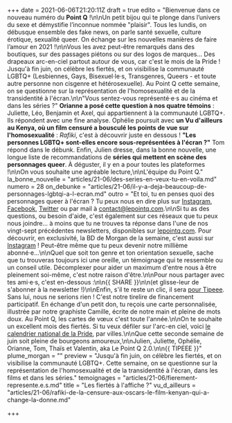 +++
date = 2021-06-06T21:20:11Z
draft = true
edito = "Bienvenue dans ce nouveau numéro du **Point Q** !\n\nUn petit bijou qui te plonge dans l’univers du sexe et démystifie l’inconnue nommée \"plaisir\". Tous les lundis, on débusque ensemble des fake news, on parle santé sexuelle, culture érotique, sexualité queer. On échange sur les nouvelles manières de faire l’amour en 2021 !\n\nVous les avez peut-être remarqués dans des boutiques, sur des passages piétons ou sur des logos de marques... Des drapeaux arc-en-ciel partout autour de vous, car c'est le mois de la Pride ! Jusqu'à fin juin, on célèbre les fiertés, et on visibilise la communauté LGBTQ+ (Lesbiennes, Gays, Bisexuel·le·s, Transgenres, Queers - et toute autre personne non cisgenre et hétérosexuelle). Au Point Q cette semaine, on se questionne sur la représentation de l'homosexualité et de la transidentité à l'écran.\n\n\"Vous sentez-vous représenté·e·s au cinéma et dans les séries ?\" **Orianne a posé cette question à nos quatre témoins** : Juliette, Léo, Benjamin et Axel, qui appartiennent à la communauté LGBTQ+. Ils répondent avec une fine analyse. Ophélie poursuit avec **un Vu d'ailleurs au Kenya, où un film censuré a bousculé les points de vue sur l'homosexualité** : _Rafiki_, c'est à découvrir juste en dessous ! **\"Les personnes LGBTQ+ sont-elles encore sous-représentées à l'écran ?\"** Tom répond dans le débunk. Enfin, Julien dresse, dans la bonne nouvelle, une longue liste de recommandations de **séries qui mettent en scène des personnages queer**. À déguster, il y en a pour toutes les plateformes !\n\nOn vous souhaite une agréable lecture,\n\nL'équipe du Point Q."
la_bonne_nouvelle = "articles/21-06/des-series-en-veux-tu-en-voila.md"
numero = 28
on_debunke = "articles/21-06/il-y-a-deja-beaucoup-de-personnages-lgbtqi-a-l-ecran.md"
outro = "Et toi, tu en penses quoi des personnages queer à l'écran ? Tu peux nous en dire plus sur [Instagram](https://www.instagram.com/lepoint.q/), [Facebook](https://www.facebook.com/lepointq.news), [Twitter](https://twitter.com/LePointQ) ou par mail à [contact@lepointq.com](mailto:contact@lepointq.com).\n\nSi tu as des questions, ou besoin d'aide, c'est également sur ces réseaux que tu peux nous joindre... à moins que tu ne trouves ta réponse dans l'une de nos vingt-sept précédentes newsletters, disponibles sur [lepointq.com](https://lepointq.com/newsletters/). Pour découvrir, en exclusivité, la BD de Morgan de la semaine, c'est aussi sur [Instagram](https://www.instagram.com/lepoint.q/) ! Peut-être même que tu peux devenir notre millième abonné·e...\n\nQuel que soit ton genre et ton orientation sexuelle, sache que tu trouveras toujours ici une oreille, un témoignage qui te ressemble ou un conseil utile. Décomplexer pour aider un maximum d'entre nous à être pleinement soi-même, c'est notre raison d'être.\n\nPour nous partager avec tes ami·e·s, c'est en-dessous :\n\n{{ SHARE }}\n\n(et glisse-leur de s'abonner à la newsletter !)\n\nEnfin, s'il te reste un clic, il sera [pour Tipeee](https://fr.tipeee.com/le-point-q). Sans lui, nous ne serions rien ! C'est notre tirelire de financement participatif. En échange d'un petit don, tu reçois une carte personnalisée, illustrée par notre graphiste Camille, écrite de notre main et pleine de mots doux. Au Point Q, les cartes de vœux c'est toute l'année.\n\nOn te souhaite un excellent mois des fiertés. Si tu veux défiler sur l'arc-en ciel, voici [le calendrier national de la Pride](https://tetu.com/2021/06/01/marche-fiertes-calendrier-gay-pride-2021/), par villes.\n\nQue cette seconde semaine de juin soit pleine de bourgeons amoureux,\n\nJulien, Juliette, Ophélie, Orianne, Tom, Thaïs et Valentin, aka Le Point Q 2.0.\n\n{{ TIPEEE }}"
plume_morgan = ""
preview = "Jusqu'à fin juin, on célèbre les fiertés, et on visibilise la communauté LGBTQ+. Cette semaine, on se questionne sur la représentation de l'homosexualité et de la transidentité à l'écran, dans les films et dans les séries."
temoignages = "articles/21-06/fierement-represente.e.s.md"
title = "Les fiertés à l'affiche ?"
vu_d_ailleurs = "articles/21-06/rafiki-de-la-censure-aux-oscars-le-film-kenyan-qui-a-change-la-donne.md"

+++
